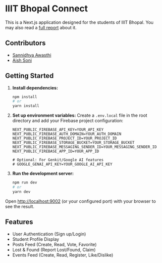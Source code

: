 # IIIT Bhopal Connect

This is a Next.js application designed for the students of IIIT Bhopal. You may also read a [full report](IIIT_Bpl_Connect_Report.pdf) about it.
## Contributors
- [Sannidhya Awasthi](https://github.com/SannidhyaAwasthi)
- [Aish Soni](https://github.com/AishSoni)

## Getting Started

1.  **Install dependencies:**
    ```bash
    npm install
    # or
    yarn install
    ```
2.  **Set up environment variables:**
    Create a `.env.local` file in the root directory and add your Firebase project configuration:
    ```env
    NEXT_PUBLIC_FIREBASE_API_KEY=YOUR_API_KEY
    NEXT_PUBLIC_FIREBASE_AUTH_DOMAIN=YOUR_AUTH_DOMAIN
    NEXT_PUBLIC_FIREBASE_PROJECT_ID=YOUR_PROJECT_ID
    NEXT_PUBLIC_FIREBASE_STORAGE_BUCKET=YOUR_STORAGE_BUCKET
    NEXT_PUBLIC_FIREBASE_MESSAGING_SENDER_ID=YOUR_MESSAGING_SENDER_ID
    NEXT_PUBLIC_FIREBASE_APP_ID=YOUR_APP_ID

    # Optional: For Genkit/Google AI features
    # GOOGLE_GENAI_API_KEY=YOUR_GOOGLE_AI_API_KEY
    ```
3.  **Run the development server:**
    ```bash
    npm run dev
    # or
    yarn dev
    ```

Open [http://localhost:9002](http://localhost:9002) (or your configured port) with your browser to see the result.

## Features

*   User Authentication (Sign up/Login)
*   Student Profile Display
*   Posts Feed (Create, Read, Vote, Favorite)
*   Lost & Found (Report Lost/Found, Claim)
*   Events Feed (Create, Read, Register, Like/Dislike)

